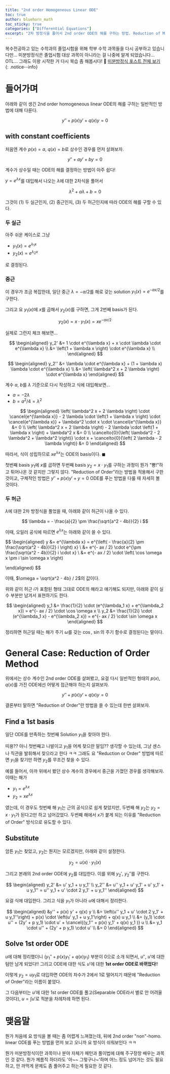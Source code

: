 ```yaml
---
title: "2nd order Homogeneous Linear ODE"
toc: true
author: bluehorn_math
toc_sticky: true
categories: ["Differential Equations"]
excerpt: "2차 방정식을 풀어서 2nd order ODE의 해를 구하는 방법. Reduction of Method로 2nd order ODE를 1st order ODE로 변환하는 방법에 대해."
---
```


복수전공하고 있는 수학과의 졸업시험을 위해 학부 수학 과목들을 다시 공부하고 있습니다만... 미분방정식은 졸업시험 대상 과목이 아니라는 걸 나중에 알게 되었습니다... OTL... 그래도 이왕 시작한 거 다시 복습 좀 해봅시다! 🏃 [미분방정식 포스트 전체 보기](/categories/differential-equations)
{: .notice--info}

# 들어가며

아래와 같이 생긴 2nd order homogeneous linear ODE의 해를 구하는 일반적인 방법에 대해 다룬다.

<div class="definition" markdown="1">

$$
y'' + p(x) y' + q(x) y = 0
$$

</div>

## with constant coefficients

처음엔 계수 $p(x) = a$, $q(x) = b$로 상수인 경우를 먼저 살펴보자.

<div class="definition" markdown="1">

$$
y'' + a y' + b y = 0
$$

</div>

계수가 상수일 때는 ODE의 해를 결정하는 방법이 아주 쉽다!

$y = e^{\lambda x}$를 대입해서 나오는 $\lambda$에 대한 2차식을 풀어서

$$
\lambda^2 + a \lambda + b = 0
$$

그것이 (1) 두 실근인지, (2) 중근인지, (3) 두 허근인지에 따라 ODE의 해를 구할 수 있다.

### 두 실근

아주 쉬운 케이스로 그냥

- $y_1(x) = e^{\lambda_1 x}$
- $y_2(x) = e^{\lambda_2 x}$

로 결정된다.

### 중근

이 경우가 조금 복잡한데, 일단 중근 $\lambda = - a / 2$를 해로 갖는 solution $y_1(x) = e^{- a x / 2}$를 구한다.

그리고 요 $y_1(x)$에 $x$를 곱해서 $y_2(x)$를 구하면, 그게 2번째 basis가 된다.

$$
y_2(x) = x \cdot y_1(x) = x e^{- a x/ 2}
$$

실제로 그런지 체크 해보면...


<div class="definition" markdown="1">

$$
\begin{aligned}
y_2'
&= 1 \cdot e^{\lambda x} + x \cdot \lambda \cdot e^{\lambda x} \\
&= \left(1 + \lambda x \right) \cdot e^{\lambda x} \\
\end{aligned}
$$

$$
\begin{aligned}
y_2''
&= \lambda \cdot e^{\lambda x} + (1 + \lambda x) \lambda \cdot e^{\lambda x} \\
&= \left( \lambda^2 x + 2 \lambda \right) \cdot e^{\lambda x}
\end{aligned}
$$

계수 $a$, $b$를 $\lambda$ 기준으로 다시 작성하고 식에 대입해보면...

- $a = - 2 \lambda$
- $b = a^2 / 4 = \lambda^2$

$$
\begin{aligned}
\left( \lambda^2 x + 2 \lambda \right) \cdot \cancel{e^{\lambda x}} - 2 \lambda \cdot \left(1 + \lambda x \right) \cdot \cancel{e^{\lambda x}} + \lambda^2 \cdot x \cdot \cancel{e^{\lambda x}} &= 0 \\
\left( \lambda^2 x + 2 \lambda \right) - 2 \lambda \cdot \left(1 + \lambda x \right) + \lambda^2 x &= 0 \\
\cancelto{0}{\left( \lambda^2 - 2 \lambda^2 + \lambda^2 \right)} \cdot x + \cancelto{0}{\left( 2 \lambda - 2 \lambda \right)} &= 0
\end{aligned}
$$

따라서, 식이 성립하므로 $x e^{\lambda x}$는 ODE의 basis이다. $\blacksquare$

</div>

첫번째 basis $y_1$에 $x$를 곱하면 두번째 basis $y_2 = x \cdot y_1$를 구하는 과정이 뭔가 "뿅!"하고 튀어나온 것 같지만 그렇지 않다. "Reduction of Order"라는 방법을 적용해서 구한 것이고, 구체적인 방법은 $y'' + p(x) y' + y = 0$ ODE를 푸는 방법을 다룰 때 자세히 볼 것이다.

### 두 허근

$\lambda$에 대한 2차 방정식을 풀었을 때, 아래와 같이 허근이 나올 수 있다.

$$
\lambda = - \frac{a}{2} \pm \frac{\sqrt{a^2 - 4b}}{2} i
$$

이때, 오일러 공식에 따르면 $e^{\lambda x}$는 아래와 같이 쓸 수 있다.

$$
\begin{aligned}
y 
&= e^{\lambda x}
= e^{\left( - \frac{a}{2} \pm \frac{\sqrt{a^2 - 4b}}{2} i \right) x} \\
&= e^{- ax / 2} \cdot e^{\pm \frac{\sqrt{a^2 - 4b}}{2} i \cdot x} \\
&= e^{- ax / 2} \cdot \left( \cos \omega x \pm i \sin \omega x \right)
  
\end{aligned}
$$

이때, $\omega = \sqrt{a^2 - 4b} / 2$의 값이다.

위와 같이 허근 $i$가 표함된 형태 그대로 ODE의 해라고 얘기해도 되지만, 아래와 같이 실수 부분만 남겨서 표현하기도 한다.

$$
\begin{aligned}
y_1 &= \frac{1}{2} \cdot (e^{\lambda_1 x} + e^{\lambda_2 x}) = e^{- ax / 2} \cdot \cos \omega x \\
y_2 &= \frac{1}{2i} \cdot (e^{\lambda_1 x} - e^{\lambda_2 x}) = e^{- ax / 2} \cdot \sin \omega x
\end{aligned}
$$

정리하면 허근일 때는 해가 주기 $\omega$를 갖는 $\cos$, $\sin$의 주기 함수로 결정된다는 말이다.



# General Case: Reduction of Order Method

위에서는 상수 계수인 2nd order ODE를 살펴봤고, 요걸 다시 일반적인 형태의 $p(x)$, $q(x)$를 가진 ODE에선 어떻게 접근해야 하는지 살펴보자.

<div class="definition" markdown="1">

$$
y'' + p(x) y' + q(x) y = 0
$$

</div>

결론부터 말하면 "Reduction of Order"란 방법을 쓸 수 있는데 한번 살펴보자.

## Find a 1st basis

일단 ODE를 만족하는 첫번째 Solution $y_1$을 찾아야 한다.

띠용?? 아니 첫번째고 나발이고 $y_1$을 어케 찾으란 말임?? 생각할 수 있는데, 그냥 센스나 직관을 발휘해서 찾으라고 한다 ㅋㅋ 그래도 요 "Reduction or Order" 방법에 따르면 $y_1$을 찾기만 하면 $y_2$를 무조건 찾을 수 있다.

예를 들어서, 아까 위에서 봤던 상수 계수의 경우에서 중근을 가졌던 경우를 생각해보자. 이때는 해가 

- $y_1 = e^{\lambda x}$
- $y_2 = x e^{\lambda x}$

였는데, 이 경우도 첫번째 해 $y_1$는 근의 공식으로 쉽게 찾았지만, 두번째 해 $y_2$는 $y_2 = x \cdot y_1$가 된다고만 하고 넘어갔었다. 두번째 해에서 $x$가 붙게 되는 이유를 "Reduction of Order" 방식으로 유도할 수 있다.


## Substitute

암튼 $y_1$는 찾았고, $y_2$는 뭔지는 모르겠지만, 아래와 같이 설정한다.

$$
y_2 = u(x) \cdot y_1(x)
$$

그리고 본래의 2nd order ODE에 $y_2$를 대입한다. 이를 위해 $y_2'$, $y_2''$를 구한다.

$$
\begin{aligned}
y_2' &= u' y_1 + u y_1' \\
y_2'' &= u'' y_1 + u' y_1' + u' y_1' + u y_1'' = u'' y_1 + u' \cdot 2 y_1' + u y_1''
\end{aligned}
$$

요걸 식에 대입한다. 그리고 식을 $y_1$가 아니라 $u$에 대해서 정리한다.

$$
\begin{aligned}
&y'' + p(x) y' + q(x) y \\
&= \left(u'' y_1 + u' \cdot 2 y_1' + u y_1''\right) + p(x) \cdot \left(u' y_1 + u y_1'\right) + q(x) u y_1 \\
&= (y_1) \cdot u'' + (2y' + p y_1) \cdot u' + \cancel{(y_1'' + p(x) y_1' + q(x) y_1 )} u \\
&= y_1 \cdot u'' + (2y' + p y_1) \cdot u' \\
&= 0
\end{aligned}
$$

## Solve 1st order ODE

$u$에 대해 정리했더니 $(y_1'' + p(x) y_1' + q(x) y_1)$ 부분이 $0$으로 소개 되면서, $u''$, $u'$에 대한 텀만 남게 되었다!! 그리고 ODE에 대한 식도 $u'$에 대한 **1st order ODE로 바뀌었다**!!

이렇게 $y_2 = u y_1$로 대입하면 ODE의 차수가 2에서 1로 떨어지기 때문에 "Reduction of Order"라는 이름이 붙었다.

그 다음부터는 $u'$에 대한 1st order ODE를 풀고(Separable ODE라서 별로 안 어려울 것이다), $u = \int u'$로 적분을 차례차례 하면 된다.


# 맺음말

뭔가 처음에 요 방식을 볼 때는 좀 어렵게 느껴졌는데, 뒤에 2nd order "non"-homo. linear ODE를 푸는 방법을 먼저 보고 오니까 요 방식이 쉬워보인다 ㅋㅋ

뭔가 미분방정식이란 과목이나 분야 자체가 패턴과 풀이법에 대해 주구장창 배우는 과목인 것 같다. 뭔가 께름직 하더라도 '아~~ 그렇구나~'하며 어느 정도 넘어가는 것도 필요하고, 안 까먹게 문제도 좀 풀어주고 하는게 필요한 것 같다.
